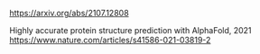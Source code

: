 https://arxiv.org/abs/2107.12808

Highly accurate protein structure prediction with AlphaFold, 2021
https://www.nature.com/articles/s41586-021-03819-2
